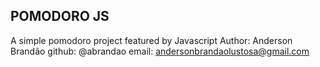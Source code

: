 ## POMODORO JS

A simple pomodoro project featured by Javascript
Author: Anderson Brandão
github: @abrandao
email: andersonbrandaolustosa@gmail.com

